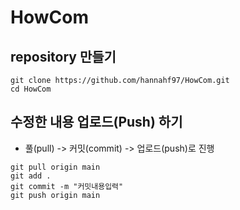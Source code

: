 # HowCom

## repository 만들기
```angular2html
git clone https://github.com/hannahf97/HowCom.git
cd HowCom
```
## 수정한 내용 업로드(Push) 하기
+ 풀(pull) -> 커밋(commit) -> 업로드(push)로 진행

```angular2html
git pull origin main
git add .
git commit -m "커밋내용입력"
git push origin main
```
